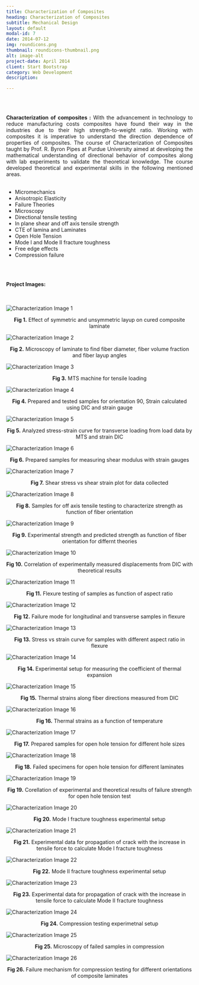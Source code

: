 ```yaml
---
title: Characterization of Composites
heading: Characterization of Composites
subtitle: Mechanical Design
layout: default
modal-id: 7
date: 2014-07-12
img: roundicons.png
thumbnail: roundicons-thumbnail.png
alt: image-alt
project-date: April 2014
client: Start Bootstrap
category: Web Development
description: 

---
```

<br>
<br>
<div style="text-align: justify">

<b>Characterization of composites :</b>  With the advancement in technology to reduce manufacturing costs composites have found their way in the industries due to their high strength-to-weight ratio. Working with composites it is imperative to understand the direction dependence of properties of composites. The course of Characterization of Composites taught by Prof. R. Byron Pipes at Purdue University aimed at developing the mathematical understanding of directional behavior of composites along with lab experiments to validate the theoretical knowledge. The course developed theoretical and experimental skills in the following mentioned areas.
<br>
<br>
 <ul>
  <li>Micromechanics</li>
  <li>Anisotropic Elasticity</li>
  <li>Failure Theories</li>
  <li>Microscopy</li>
  <li>Directional tensile testing</li>
  <li>In plane shear and off axis tensile strength</li>
  <li>CTE of lamina and Laminates</li>
  <li>Open Hole Tension</li>
  <li>Mode I and Mode II fracture toughness</li>
  <li>Free edge effects</li>
  <li>Compression failure</li>
</ul> 


<br>
<br>

<b>Project Images:</b>
<br>
<br>
<br>
<div class="row">
<div class="col-md-6 col-md-offset-3">
<img src="img/portfolio/characterization/1.png" class="img-responsive img-centered" alt="Characterization Image 1">
<p class="text-muted" align = "center"><b> Fig 1.</b> Effect of symmetric and unsymmetric layup on cured composite laminate</p>

<img src="img/portfolio/characterization/2.png" class="img-responsive img-centered" alt="Characterization Image 2">
<p class="text-muted" align = "center"><b> Fig 2.</b> Microscopy of laminate to find fiber diameter, fiber volume fraction and fiber layup angles</p>

<img src="img/portfolio/characterization/3.png" class="img-responsive img-centered" alt="Characterization Image 3">
<p class="text-muted" align = "center"><b> Fig 3.</b> MTS machine for tensile loading</p>

<img src="img/portfolio/characterization/4.png" class="img-responsive img-centered" alt="Characterization Image 4">
<p class="text-muted" align = "center"><b> Fig 4.</b> Prepared and tested samples for orientation 90, Strain calculated using DIC and strain gauge</p>

<img src="img/portfolio/characterization/5.png" class="img-responsive img-centered" alt="Characterization Image 5">
<p class="text-muted" align = "center"><b> Fig 5.</b> Analyzed stress-strain curve for transverse loading from load data by MTS and strain DIC</p>

<img src="img/portfolio/characterization/6.png" class="img-responsive img-centered" alt="Characterization Image 6">
<p class="text-muted" align = "center"><b> Fig 6.</b> Prepared samples for measuring shear modulus with strain gauges </p>

<img src="img/portfolio/characterization/7.png" class="img-responsive img-centered" alt="Characterization Image 7">
<p class="text-muted" align = "center"><b> Fig 7.</b> Shear stress vs shear strain plot for data collected </p>

<img src="img/portfolio/characterization/8.png" class="img-responsive img-centered" alt="Characterization Image 8">
<p class="text-muted" align = "center"><b> Fig 8.</b> Samples for off axis tensile testing to characterize strength as function of fiber orientation </p>

<img src="img/portfolio/characterization/9.png" class="img-responsive img-centered" alt="Characterization Image 9">
<p class="text-muted" align = "center"><b> Fig 9.</b> Experimental strength and predicted strength as function of fiber orientation for differnt theories </p>

<img src="img/portfolio/characterization/10.png" class="img-responsive img-centered" alt="Characterization Image 10">
<p class="text-muted" align = "center"><b> Fig 10.</b> Correlation of experimentally measured displacements from DIC with theoretical results</p>

<img src="img/portfolio/characterization/11.png" class="img-responsive img-centered" alt="Characterization Image 11">
<p class="text-muted" align = "center"><b> Fig 11.</b> Flexure testing of samples as function of aspect ratio</p>

<img src="img/portfolio/characterization/12.png" class="img-responsive img-centered" alt="Characterization Image 12">
<p class="text-muted" align = "center"><b> Fig 12.</b> Failure mode for longitudinal and transverse samples in flexure </p>

<img src="img/portfolio/characterization/13.png" class="img-responsive img-centered" alt="Characterization Image 13">
<p class="text-muted" align = "center"><b> Fig 13.</b> Stress vs strain curve for samples with different aspect ratio in flexure </p>

<img src="img/portfolio/characterization/14.png" class="img-responsive img-centered" alt="Characterization Image 14">
<p class="text-muted" align = "center"><b> Fig 14.</b> Experimental setup for measuring the coefficient of thermal expansion </p>

<img src="img/portfolio/characterization/15.png" class="img-responsive img-centered" alt="Characterization Image 15">
<p class="text-muted" align = "center"><b> Fig 15.</b> Thermal strains along fiber directions measured from DIC </p>

<img src="img/portfolio/characterization/16.png" class="img-responsive img-centered" alt="Characterization Image 16">
<p class="text-muted" align = "center"><b> Fig 16.</b> Thermal strains as a function of temperature</p>

<img src="img/portfolio/characterization/17.png" class="img-responsive img-centered" alt="Characterization Image 17">
<p class="text-muted" align = "center"><b> Fig 17.</b> Prepared samples for open hole tension for different hole sizes</p>

<img src="img/portfolio/characterization/18.png" class="img-responsive img-centered" alt="Characterization Image 18">
<p class="text-muted" align = "center"><b> Fig 18.</b> Failed specimens for open hole tension for different laminates</p>

<img src="img/portfolio/characterization/19.png" class="img-responsive img-centered" alt="Characterization Image 19">
<p class="text-muted" align = "center"><b> Fig 19.</b> Corellation of experimental and theoretical results of failure strength for open hole tension test </p>

<img src="img/portfolio/characterization/20.png" class="img-responsive img-centered" alt="Characterization Image 20">
<p class="text-muted" align = "center"><b> Fig 20.</b> Mode I fracture toughness experimental setup</p>

<img src="img/portfolio/characterization/21.png" class="img-responsive img-centered" alt="Characterization Image 21">
<p class="text-muted" align = "center"><b> Fig 21.</b> Experimental data for propagation of crack with the increase in tensile force to calculate Mode I fracture toughness</p>

<img src="img/portfolio/characterization/22.png" class="img-responsive img-centered" alt="Characterization Image 22">
<p class="text-muted" align = "center"><b> Fig 22.</b> Mode II fracture toughness experimental setup </p>

<img src="img/portfolio/characterization/23.png" class="img-responsive img-centered" alt="Characterization Image 23">
<p class="text-muted" align = "center"><b> Fig 23.</b> Experimental data for propagation of crack with the increase in tensile force to calculate Mode II fracture toughness</p>

<img src="img/portfolio/characterization/24.png" class="img-responsive img-centered" alt="Characterization Image 24">
<p class="text-muted" align = "center"><b> Fig 24.</b> Compression testing experimetnal setup</p>

<img src="img/portfolio/characterization/25.png" class="img-responsive img-centered" alt="Characterization Image 25">
<p class="text-muted" align = "center"><b> Fig 25.</b> Microscopy of failed samples in compression</p>

<img src="img/portfolio/characterization/26.png" class="img-responsive img-centered" alt="Characterization Image 26">
<p class="text-muted" align = "center"><b> Fig 26.</b> Failure mechanism for compression testing for different orientations of composite laminates</p>
</div>



</div>
</div>

